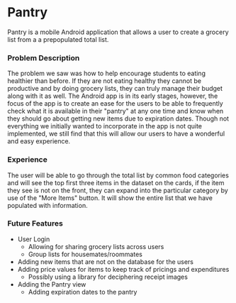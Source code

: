 # Pantry
Pantry is a mobile Android application that allows a user to create a grocery list from a a prepopulated total list.

### Problem Description
The problem we saw was how to help encourage students to eating healthier than before. If they are not eating healthy they cannot be productive and by doing grocery lists, they can truly manage their budget along with it as well. The Android app is in its early stages, however, the focus of the app is to create an ease for the users to be able to frequently check what it is available in their "pantry" at any one time and know when they should go about getting new items due to expiration dates. Though not everything we initially wanted to incorporate in the app is not quite implemented, we still find that this will allow our users to have a wonderful and easy experience.

### Experience
The user will be able to go through the total list by common food categories and will see the top first three items in the dataset on the cards, if the item they see is not on the front, they can expand into the particular category by use of the "More Items" button. It will show the entire list that we have populated with information.

### Future Features
* User Login
  * Allowing for sharing grocery lists across users
  * Group lists for housemates/roommates
* Adding new items that are not on the database for the users
* Adding price values for items to keep track of pricings and expenditures
  * Possibly using a library for deciphering receipt images
* Adding the Pantry view
  * Adding expiration dates to the pantry
